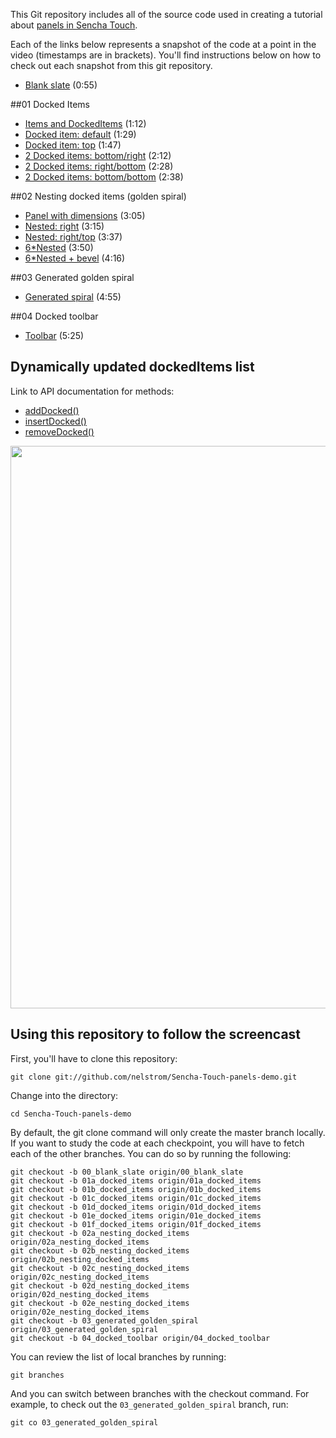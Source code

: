 This Git repository includes all of the source code used in creating a tutorial about [panels in Sencha Touch][tutorial].

Each of the links below represents a snapshot of the code at a point in the video (timestamps are in brackets). You'll find instructions below on how to check out each snapshot from this git repository.

* [Blank slate][00] (0:55)

##01 Docked Items

* [Items and DockedItems][01a] (1:12)
* [Docked item: default][01b] (1:29)
* [Docked item: top][01c] (1:47)
* [2 Docked items: bottom/right][01d] (2:12)
* [2 Docked items: right/bottom][01e] (2:28)
* [2 Docked items: bottom/bottom][01f] (2:38)

##02 Nesting docked items (golden spiral)

* [Panel with dimensions][02a] (3:05)
* [Nested: right][02b] (3:15)
* [Nested: right/top][02c] (3:37)
* [6*Nested][02d] (3:50)
* [6*Nested + bevel][02e] (4:16)

##03 Generated golden spiral

* [Generated spiral][03] (4:55)

##04 Docked toolbar

* [Toolbar][04] (5:25)

## Dynamically updated dockedItems list

Link to API documentation for methods:

* [addDocked()][add]
* [insertDocked()][ins]
* [removeDocked()][rm]

<img src="https://github.com/nelstrom/Sencha-Touch-panels-demo/raw/master/assets/Panel-subclasses.png" width="900"/>

## Using this repository to follow the screencast

First, you'll have to clone this repository:

    git clone git://github.com/nelstrom/Sencha-Touch-panels-demo.git

Change into the directory:

    cd Sencha-Touch-panels-demo

By default, the git clone command will only create the master branch locally. If you want to study the code at each checkpoint, you will have to fetch each of the other branches. You can do so by running the following:

    git checkout -b 00_blank_slate origin/00_blank_slate
    git checkout -b 01a_docked_items origin/01a_docked_items
    git checkout -b 01b_docked_items origin/01b_docked_items
    git checkout -b 01c_docked_items origin/01c_docked_items
    git checkout -b 01d_docked_items origin/01d_docked_items
    git checkout -b 01e_docked_items origin/01e_docked_items
    git checkout -b 01f_docked_items origin/01f_docked_items
    git checkout -b 02a_nesting_docked_items origin/02a_nesting_docked_items
    git checkout -b 02b_nesting_docked_items origin/02b_nesting_docked_items
    git checkout -b 02c_nesting_docked_items origin/02c_nesting_docked_items
    git checkout -b 02d_nesting_docked_items origin/02d_nesting_docked_items
    git checkout -b 02e_nesting_docked_items origin/02e_nesting_docked_items
    git checkout -b 03_generated_golden_spiral origin/03_generated_golden_spiral
    git checkout -b 04_docked_toolbar origin/04_docked_toolbar

You can review the list of local branches by running:

    git branches

And you can switch between branches with the checkout command. For example, to check out the `03_generated_golden_spiral` branch, run:

    git co 03_generated_golden_spiral


[tutorial]: http://vimeo.com/15879797
[add]: http://dev.sencha.com/deploy/touch/docs/?class=Ext.Panel&member=addDocked
[ins]: http://dev.sencha.com/deploy/touch/docs/?class=Ext.Panel&member=insertDocked
[rm]:  http://dev.sencha.com/deploy/touch/docs/?class=Ext.Panel&member=removeDocked

[00]: https://github.com/nelstrom/Sencha-Touch-panels-demo/tree/00_blank_slate

[01a]: https://github.com/nelstrom/Sencha-Touch-panels-demo/tree/01a_docked_items
[01b]: https://github.com/nelstrom/Sencha-Touch-panels-demo/tree/01b_docked_items
[01c]: https://github.com/nelstrom/Sencha-Touch-panels-demo/tree/01c_docked_items
[01d]: https://github.com/nelstrom/Sencha-Touch-panels-demo/tree/01d_docked_items
[01e]: https://github.com/nelstrom/Sencha-Touch-panels-demo/tree/01e_docked_items
[01f]: https://github.com/nelstrom/Sencha-Touch-panels-demo/tree/01f_docked_items

[02a]: https://github.com/nelstrom/Sencha-Touch-panels-demo/tree/02a_nesting_docked_items
[02b]: https://github.com/nelstrom/Sencha-Touch-panels-demo/tree/02b_nesting_docked_items
[02c]: https://github.com/nelstrom/Sencha-Touch-panels-demo/tree/02c_nesting_docked_items
[02d]: https://github.com/nelstrom/Sencha-Touch-panels-demo/tree/02d_nesting_docked_items
[02e]: https://github.com/nelstrom/Sencha-Touch-panels-demo/tree/02e_nesting_docked_items

[03]: https://github.com/nelstrom/Sencha-Touch-panels-demo/tree/03_generated_golden_spiral

[04]: https://github.com/nelstrom/Sencha-Touch-panels-demo/tree/04_docked_toolbar

